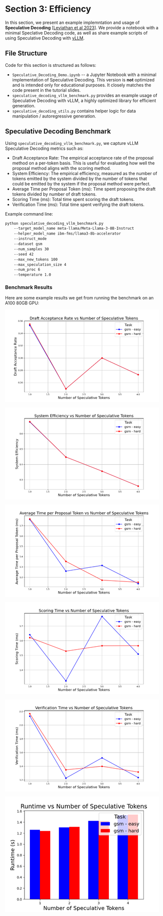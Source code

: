 # Section 3: Efficiency

In this section, we present an example implemntation and usage of **Speculative Decoding** [[Leviathan et al 2023]()]. We provide a notebook with a minimal Speclative Decoding code, as well as share example scripts of using Speculative Decoding with [vLLM](https://docs.vllm.ai/en/latest/).

## File Structure
Code for this section is structured as follows:
- `Speculative_Decoding_Demo.ipynb` -- a Jupyter Notebook with a minimal implementation of Speculative Decoding. This version is **not** optimized and is intended only for educational purposes. It closely matches the code present in the tutorial slides.
- `speculative_decoding_vllm_benchmark.py` provides an example usage of Speculative Decoding with vLLM, a highly optimized library for efficient generation.
- `speculative_decoding_utils.py` contains helper logic for data manipulation / autoregressive generation.

## Speculative Decoding Benchmark
Using `speculative_decoding_vllm_benchmark.py`, we capture vLLM Speculative Decoding metrics such as: 
- Draft Acceptance Rate: The empirical acceptance rate of the proposal method on a per-token basis. This is useful for evaluating how well the proposal method aligns with the scoring method.
- System Efficiency: The empirical efficiency, measured as the number of tokens emitted by the system divided by the number of tokens that could be emitted by the system if the proposal method were perfect.
- Average Time per Proposal Token (ms): Time spent proposing the draft tokens divided by number of draft tokens.
- Scoring Time (ms): Total time spent scoring the draft tokens.
- Verification Time (ms): Total time spent verifying the draft tokens.

Example command line:
```bash
python speculative_decoding_vllm_benchmark.py
    --target_model_name meta-llama/Meta-Llama-3-8B-Instruct
    --helper_model_name ibm-fms/llama3-8b-accelerator 
    --instruct_mode 
    --dataset gsm 
    --num_samples 30 
    --seed 42 
    --max_new_tokens 100 
    --max_speculation_size 4
    --num_proc 6 
    --temperature 1.0
```


### Benchmark Results
Here are some example results we get from running the benchmark on an A100 80GB GPU:

![Acceptance Rate](./vllm_benchmark/Draft_Acceptance_Rate.png)

![Efficiency](./vllm_benchmark/System_Efficiency.png)

![Time Per Proposal](./vllm_benchmark/Time_Per_Proposal.png)

![Scoring Time](./vllm_benchmark/Scoring_Time.png)

![Verification Time](./vllm_benchmark/Verification_Time.png)

![Average Latency](./vllm_benchmark/Avg_Latency.png)